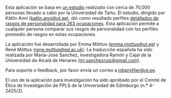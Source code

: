 Esta aplicación se basa en <a href="https://psycnet.apa.org/fulltext/2025-38154-001.html" target="_blank">un estudio</a> realizado con cerca de 70,000 personas llevado a cabo por la Universidad de Tartu. El estudio, dirigido por Kätlin Anni (katlin.anni@ut.ee), dió como resultado perfiles <a href="https://apps.psych.ut.ee/JobProfiles/" target ="_blank">detallados de rasgos de personalidad para 263 ocupaciones</a>. Esta aplicación permite a cualquier persona comparar sus rasgos de personalidad con los perfiles promedio de rasgos en estas ocupaciones.

La aplicación fue desarrollada por Emma Mõttus (emma.mottus@ut.ee) y René Mõttus (rene.mottus@ed.ac.uk). La traducción española ha sido realizada por Maria-Jose Sanchez, investigadora Ramón y Cajal de la Universidad de Alcalá de Henares (mj.sanchezruiz@gmail.com).

Para soporte o feedback, por favor envía un correo a jobprofiler@ut.ee.

El uso de la aplicación para investigación ha sido aprobado por el Comité de Ética de Investigación de PPLS de la Universidad de Edimburgo (n.º 4-2425/2).